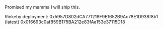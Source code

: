 Promised my mamma I will ship this.

Rinkeby deployment: 0x5957D802dCA771218F9E1652B9Ac78E1D938f8b1 (latest)
0x016693c0af859B175BA212e83fAa153e37115D18
